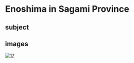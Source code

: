 # Enoshima in Sagami Province

## subject

## images

[![17](https://upload.wikimedia.org/wikipedia/commons/thumb/4/45/Enoshima_in_the_Sagami_province.jpg/290px-Enoshima_in_the_Sagami_province.jpg)]((https://en.wikipedia.org/wiki/File:Enoshima_in_the_Sagami_province.jpg))
